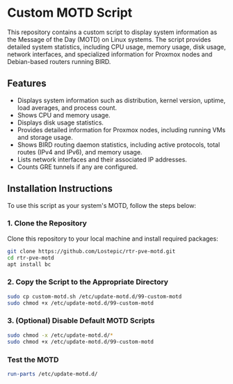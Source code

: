 # Custom MOTD Script

This repository contains a custom script to display system information as the Message of the Day (MOTD) on Linux systems. The script provides detailed system statistics, including CPU usage, memory usage, disk usage, network interfaces, and specialized information for Proxmox nodes and Debian-based routers running BIRD.

## Features

- Displays system information such as distribution, kernel version, uptime, load averages, and process count.
- Shows CPU and memory usage.
- Displays disk usage statistics.
- Provides detailed information for Proxmox nodes, including running VMs and storage usage.
- Shows BIRD routing daemon statistics, including active protocols, total routes (IPv4 and IPv6), and memory usage.
- Lists network interfaces and their associated IP addresses.
- Counts GRE tunnels if any are configured.

## Installation Instructions

To use this script as your system's MOTD, follow the steps below:

### 1. Clone the Repository

Clone this repository to your local machine and install required packages:

```bash
git clone https://github.com/Lostepic/rtr-pve-motd.git
cd rtr-pve-motd
apt install bc
```
### 2. Copy the Script to the Appropriate Directory

```bash
sudo cp custom-motd.sh /etc/update-motd.d/99-custom-motd
sudo chmod +x /etc/update-motd.d/99-custom-motd
```
### 3. (Optional) Disable Default MOTD Scripts

```bash
sudo chmod -x /etc/update-motd.d/*
sudo chmod +x /etc/update-motd.d/99-custom-motd
```
### Test the MOTD

```bash
run-parts /etc/update-motd.d/
```
